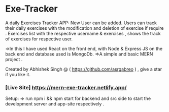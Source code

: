 # Exe-Tracker
A daily Exercises Tracker APP:
New User can be added.
Users can track their daily exercises with the modification and deletion of exercise if require .
Exercises list with the respective username & exercises , shows the track of exercises for respective user.


=>In this I have used React on the front end, with Node & Express JS on the back end and database used is MongoDb.
=>A simple and basic MERN project .

Created by Abhishek Singh @ ( https://github.com/asrgabreo ) , give a star if you like it.

### [Live Site] https://mern-exe-tracker.netlify.app/ 

Setup:
=> run npm i && npm start for backend and src side to start the development server and app-site respectively .
